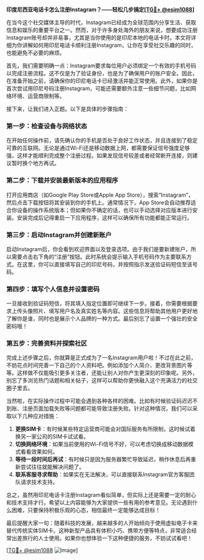 **印度尼西亚电话卡怎么注册Instagram？——轻松几步搞定[[TG💪+ @esim1088](https://t.me/s/esim1088)]**

在当今这个社交媒体主导的时代，Instagram已经成为全球范围内分享生活、获取信息和娱乐的重要平台之一。然而，对于许多身处海外的朋友来说，想要成功注册Instagram账号却并非易事，尤其是当你使用的是印尼本地的电话卡时。本文将详细为你讲解如何用印尼电话卡顺利注册Instagram，让你在享受社交乐趣的同时，也能避免不必要的麻烦。

首先，我们需要明确一点：Instagram要求每位用户必须绑定一个有效的手机号码以完成注册流程。这不仅是为了验证身份，也是为了确保用户的账户安全。因此，在准备开始之前，请确保你的印尼电话卡已经激活并能正常使用。此外，如果你是首次尝试用印尼号码注册Instagram，可能还需要额外注意一些细节问题，比如网络环境、运营商限制等。

接下来，让我们进入正题。以下是具体的步骤指南：

### 第一步：检查设备与网络状态

在开始任何操作前，请先确认你的手机是否处于良好工作状态，并且连接到了稳定可靠的互联网。无论是通过Wi-Fi还是移动数据上网，都需要保证信号强度足够强，这样才能顺利完成整个注册过程。如果发现信号较差或者经常断开连接，则建议暂时换个地方再试。

### 第二步：下载并安装最新版本的应用程序

打开应用商店（如Google Play Store或Apple App Store），搜索“Instagram”，然后点击下载按钮将其安装到你的手机上。通常情况下，App Store会自动推荐适合你设备的操作系统版本；但如果你不确定的话，也可以手动选择对应版本进行安装。安装完成后记得重启一下应用程序，这样可以确保所有功能都能正常运行。

### 第三步：启动Instagram并创建新账户

启动Instagram后，你会看到欢迎界面以及登录选项。由于我们是要新建账户，所以需要点击右下角的“注册”按钮。此时系统会提示输入手机号码作为主要联系方式。在这里，你可以直接填写自己的印尼号码，并按照指示发送验证码短信至该号码。

### 第四步：填写个人信息并设置密码

一旦接收到验证码短信，将其填入指定位置即可继续下一步。接着，你需要根据要求上传头像照片、填写用户名及真实姓名等内容。这些信息将帮助其他用户更好地了解你是谁，同时也是展示个人品牌的一种方式。最后别忘了设置一个强壮的安全密码哦！

### 第五步：完善资料并探索社区

完成上述步骤之后，你就算是正式成为了一名Instagram用户啦！不过在此之前，不妨花点时间完善一下自己的个人资料吧。例如添加个人简介、更改背景图片等等。这样做不仅能吸引更多关注者，还能让别人对你产生更深刻的印象呢。另外，别忘了多浏览热门话题和相关帖子，这样可以帮助你更快融入这个充满活力的社交圈子里去。

当然啦，在实际操作过程中可能会遇到各种各样的困难。比如有时候验证码迟迟不到账、注册页面加载失败等问题都可能导致注册失败。针对这种情况，我们可以采取以下几种应对措施：

1. **更换SIM卡**：有时候某些特定运营商可能会对国际服务有所限制，这时候试着换另一家公司的SIM卡试试看。
2. **切换网络环境**：如果当前使用的Wi-Fi信号不好，可以考虑切换成移动数据模式看看效果如何。
3. **等待一段时间后再试**：有时候只是因为服务器繁忙导致延迟，稍作休息后再重新尝试往往就能解决问题了。
4. **联系客服寻求帮助**：如果实在无法解决，可以直接联系Instagram官方客服团队请求技术支持。

总之，虽然用印尼电话卡注册Instagram看似简单，但实际上还是需要一定的耐心和技术支持才行。希望以上内容能够为大家提供一些有用的参考意见。无论遇到什么困难，只要保持积极乐观的心态，相信最终一定能够达成目标！

最后提醒大家一句：随着科技的发展，越来越多的人开始倾向于使用虚拟电子卡来替代传统实体SIM卡。这种新型产品具有体积小巧、携带方便等特点，非常适合经常出差旅行的人士使用。如果你也想体验一下这种便捷的服务，不妨试试看吧！

[[TG💪+ @esim1088](https://t.me/s/esim1088) ![Image](https://i.postimg.cc/4NQfJmqS/Snipaste-2025-05-13-00-14-12.png)]